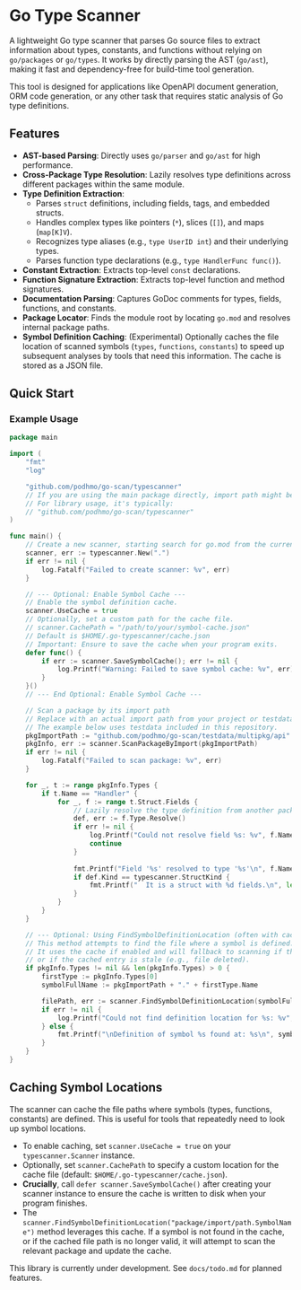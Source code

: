 # Go Type Scanner

A lightweight Go type scanner that parses Go source files to extract information about types, constants, and functions without relying on `go/packages` or `go/types`. It works by directly parsing the AST (`go/ast`), making it fast and dependency-free for build-time tool generation.

This tool is designed for applications like OpenAPI document generation, ORM code generation, or any other task that requires static analysis of Go type definitions.

## Features

- **AST-based Parsing**: Directly uses `go/parser` and `go/ast` for high performance.
- **Cross-Package Type Resolution**: Lazily resolves type definitions across different packages within the same module.
- **Type Definition Extraction**:
    - Parses `struct` definitions, including fields, tags, and embedded structs.
    - Handles complex types like pointers (`*`), slices (`[]`), and maps (`map[K]V`).
    - Recognizes type aliases (e.g., `type UserID int`) and their underlying types.
    - Parses function type declarations (e.g., `type HandlerFunc func()`).
- **Constant Extraction**: Extracts top-level `const` declarations.
- **Function Signature Extraction**: Extracts top-level function and method signatures.
- **Documentation Parsing**: Captures GoDoc comments for types, fields, functions, and constants.
- **Package Locator**: Finds the module root by locating `go.mod` and resolves internal package paths.
- **Symbol Definition Caching**: (Experimental) Optionally caches the file location of scanned symbols (`types`, `functions`, `constants`) to speed up subsequent analyses by tools that need this information. The cache is stored as a JSON file.

## Quick Start

### Example Usage

```go
package main

import (
	"fmt"
	"log"

	"github.com/podhmo/go-scan/typescanner"
	// If you are using the main package directly, import path might be different
	// For library usage, it's typically:
	// "github.com/podhmo/go-scan/typescanner"
)

func main() {
	// Create a new scanner, starting search for go.mod from the current directory
	scanner, err := typescanner.New(".")
	if err != nil {
		log.Fatalf("Failed to create scanner: %v", err)
	}

	// --- Optional: Enable Symbol Cache ---
	// Enable the symbol definition cache.
	scanner.UseCache = true
	// Optionally, set a custom path for the cache file.
	// scanner.CachePath = "/path/to/your/symbol-cache.json"
	// Default is $HOME/.go-typescanner/cache.json
	// Important: Ensure to save the cache when your program exits.
	defer func() {
		if err := scanner.SaveSymbolCache(); err != nil {
			log.Printf("Warning: Failed to save symbol cache: %v", err)
		}
	}()
	// --- End Optional: Enable Symbol Cache ---

	// Scan a package by its import path
	// Replace with an actual import path from your project or testdata.
	// The example below uses testdata included in this repository.
	pkgImportPath := "github.com/podhmo/go-scan/testdata/multipkg/api"
	pkgInfo, err := scanner.ScanPackageByImport(pkgImportPath)
	if err != nil {
		log.Fatalf("Failed to scan package: %v", err)
	}

	for _, t := range pkgInfo.Types {
		if t.Name == "Handler" {
			for _, f := range t.Struct.Fields {
				// Lazily resolve the type definition from another package
				def, err := f.Type.Resolve()
				if err != nil {
					log.Printf("Could not resolve field %s: %v", f.Name, err)
					continue
				}
				
				fmt.Printf("Field '%s' resolved to type '%s'\n", f.Name, def.Name)
				if def.Kind == typescanner.StructKind {
					fmt.Printf("  It is a struct with %d fields.\n", len(def.Struct.Fields))
				}
			}
		}
	}

	// --- Optional: Using FindSymbolDefinitionLocation (often with cache) ---
	// This method attempts to find the file where a symbol is defined.
	// It uses the cache if enabled and will fallback to scanning if the symbol isn't found in cache
	// or if the cached entry is stale (e.g., file deleted).
	if pkgInfo.Types != nil && len(pkgInfo.Types) > 0 {
		firstType := pkgInfo.Types[0]
		symbolFullName := pkgImportPath + "." + firstType.Name

		filePath, err := scanner.FindSymbolDefinitionLocation(symbolFullName)
		if err != nil {
			log.Printf("Could not find definition location for %s: %v", symbolFullName, err)
		} else {
			fmt.Printf("\nDefinition of symbol %s found at: %s\n", symbolFullName, filePath)
		}
	}
}
```

## Caching Symbol Locations

The scanner can cache the file paths where symbols (types, functions, constants) are defined. This is useful for tools that repeatedly need to look up symbol locations.

- To enable caching, set `scanner.UseCache = true` on your `typescanner.Scanner` instance.
- Optionally, set `scanner.CachePath` to specify a custom location for the cache file (default: `$HOME/.go-typescanner/cache.json`).
- **Crucially**, call `defer scanner.SaveSymbolCache()` after creating your scanner instance to ensure the cache is written to disk when your program finishes.
- The `scanner.FindSymbolDefinitionLocation("package/import/path.SymbolName")` method leverages this cache. If a symbol is not found in the cache, or if the cached file path is no longer valid, it will attempt to scan the relevant package and update the cache.

This library is currently under development. See `docs/todo.md` for planned features.